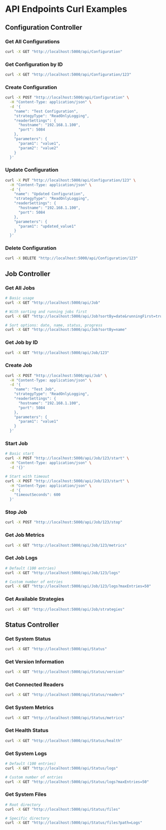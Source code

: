 # API Endpoints Curl Examples

## Configuration Controller

### Get All Configurations
```bash
curl -X GET "http://localhost:5000/api/Configuration"
```

### Get Configuration by ID
```bash
curl -X GET "http://localhost:5000/api/Configuration/123"
```

### Create Configuration
```bash
curl -X POST "http://localhost:5000/api/Configuration" \
  -H "Content-Type: application/json" \
  -d '{
    "name": "Test Configuration",
    "strategyType": "ReadOnlyLogging",
    "readerSettings": {
      "hostname": "192.168.1.100",
      "port": 5084
    },
    "parameters": {
      "param1": "value1",
      "param2": "value2"
    }
  }'
```

### Update Configuration
```bash
curl -X PUT "http://localhost:5000/api/Configuration/123" \
  -H "Content-Type: application/json" \
  -d '{
    "name": "Updated Configuration",
    "strategyType": "ReadOnlyLogging",
    "readerSettings": {
      "hostname": "192.168.1.100",
      "port": 5084
    },
    "parameters": {
      "param1": "updated_value1"
    }
  }'
```

### Delete Configuration
```bash
curl -X DELETE "http://localhost:5000/api/Configuration/123"
```

## Job Controller

### Get All Jobs
```bash
# Basic usage
curl -X GET "http://localhost:5000/api/Job"

# With sorting and running jobs first
curl -X GET "http://localhost:5000/api/Job?sortBy=date&runningFirst=true"

# Sort options: date, name, status, progress
curl -X GET "http://localhost:5000/api/Job?sortBy=name"
```

### Get Job by ID
```bash
curl -X GET "http://localhost:5000/api/Job/123"
```

### Create Job
```bash
curl -X POST "http://localhost:5000/api/Job" \
  -H "Content-Type: application/json" \
  -d '{
    "name": "Test Job",
    "strategyType": "ReadOnlyLogging",
    "readerSettings": {
      "hostname": "192.168.1.100",
      "port": 5084
    },
    "parameters": {
      "param1": "value1"
    }
  }'
```

### Start Job
```bash
# Basic start
curl -X POST "http://localhost:5000/api/Job/123/start" \
  -H "Content-Type: application/json" \
  -d '{}'

# Start with timeout
curl -X POST "http://localhost:5000/api/Job/123/start" \
  -H "Content-Type: application/json" \
  -d '{
    "timeoutSeconds": 600
  }'
```

### Stop Job
```bash
curl -X POST "http://localhost:5000/api/Job/123/stop"
```

### Get Job Metrics
```bash
curl -X GET "http://localhost:5000/api/Job/123/metrics"
```

### Get Job Logs
```bash
# Default (100 entries)
curl -X GET "http://localhost:5000/api/Job/123/logs"

# Custom number of entries
curl -X GET "http://localhost:5000/api/Job/123/logs?maxEntries=50"
```

### Get Available Strategies
```bash
curl -X GET "http://localhost:5000/api/Job/strategies"
```

## Status Controller

### Get System Status
```bash
curl -X GET "http://localhost:5000/api/Status"
```

### Get Version Information
```bash
curl -X GET "http://localhost:5000/api/Status/version"
```

### Get Connected Readers
```bash
curl -X GET "http://localhost:5000/api/Status/readers"
```

### Get System Metrics
```bash
curl -X GET "http://localhost:5000/api/Status/metrics"
```

### Get Health Status
```bash
curl -X GET "http://localhost:5000/api/Status/health"
```

### Get System Logs
```bash
# Default (100 entries)
curl -X GET "http://localhost:5000/api/Status/logs"

# Custom number of entries
curl -X GET "http://localhost:5000/api/Status/logs?maxEntries=50"
```

### Get System Files
```bash
# Root directory
curl -X GET "http://localhost:5000/api/Status/files"

# Specific directory
curl -X GET "http://localhost:5000/api/Status/files?path=Logs"
